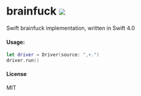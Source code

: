 # brainfuck ![](https://img.shields.io/badge/swift-4-brightgreen.svg)
Swift brainfuck implementation, written in Swift 4.0

#### Usage: 

```swift
let driver = Driver(source: ",+.")
driver.run()
```

#### License
MIT

